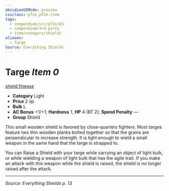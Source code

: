 ```yaml
---
obsidianUIMode: preview
cssclass: pf2e,pf2e-item
tags:
  - compendium/src/pf2e/ES
  - compendium/3rd-party
  - item/category/shield/
aliases:
  - Targe
Source: Everything Shields
---
```

# Targe *Item 0*  
[shield finesse](rules/traits/shield-finesse.md "Item Trait")

- **Category** Light
- **Price** 2 sp
- **Bulk** L
- **AC Bonus** +1/+1; **Hardness** 1, **HP** 4 (BT 2); **Speed Penalty** —
- **Group** Shield 

This small wooden shield is favored by close-quarters fighters. Most targes feature two thin wooden planks bolted together so that the grains are perpendicular to increase strength. It is light enough to wield a small weapon in the same hand that the targe is strapped to.

You can Raise a Shield with your targe while carrying an object of light bulk, or while wielding a weapon of light bulk that has the agile trait. If you make an attack with this weapon while the shield is raised, the shield is no longer raised after the attack.

---
*Source: Everything Shields p. 13*